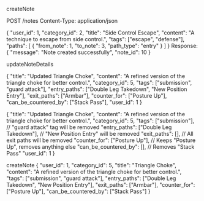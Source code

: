 createNote

POST /notes
Content-Type: application/json

{
  "user_id": 1,
  "category_id": 2,
  "title": "Side Control Escape",
  "content": "A technique to escape from side control.",
  "tags": ["escape", "defense"],
  "paths": [
    { "from_note": 1, "to_note": 3, "path_type": "entry" }
  ]
}
Response:
{
  "message": "Note created successfully",
  "note_id": 10
}

updateNoteDetails

{
    "title": "Updated Triangle Choke",
    "content": "A refined version of the triangle choke for better control.",
    "category_id": 5,
    "tags": ["submission", "guard attack"],
    "entry_paths": ["Double Leg Takedown", "New Position Entry"],
    "exit_paths": ["Armbar"],
    "counter_for": ["Posture Up"],
    "can_be_countered_by": ["Stack Pass"],
    "user_id": 1
}

{
    "title": "Updated Triangle Choke",
    "content": "A refined version of the triangle choke for better control.",
    "category_id": 5,
    "tags": ["submission"],  // "guard attack" tag will be removed
    "entry_paths": ["Double Leg Takedown"], // "New Position Entry" will be removed
    "exit_paths": [],  // All exit paths will be removed
    "counter_for": ["Posture Up"],  // Keeps "Posture Up", removes anything else
    "can_be_countered_by": [],  // Removes "Stack Pass"
    "user_id": 1
}

createNote
{
    "user_id": 1,
    "category_id": 5,
    "title": "Triangle Choke",
    "content": "A refined version of the triangle choke for better control.",
    "tags": ["submission", "guard attack"],
    "entry_paths": ["Double Leg Takedown", "New Position Entry"],
    "exit_paths": ["Armbar"],
    "counter_for": ["Posture Up"],
    "can_be_countered_by": ["Stack Pass"]
}